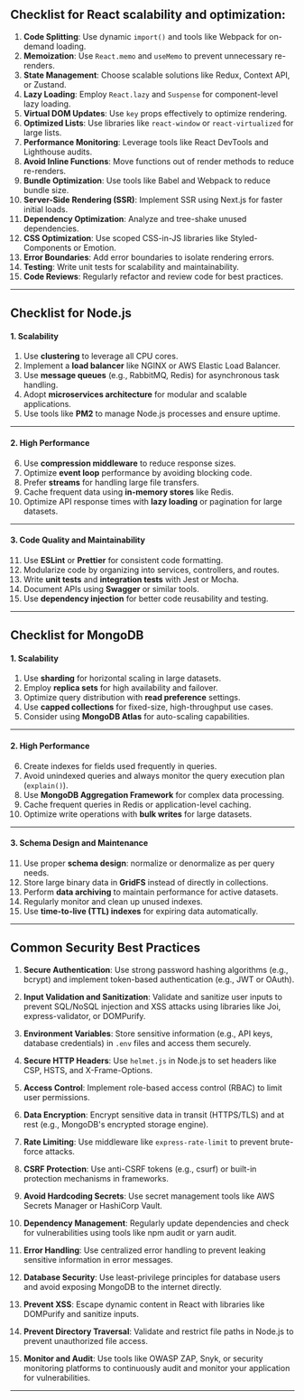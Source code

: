 ## Checklist for React scalability and optimization:

1. **Code Splitting**: Use dynamic `import()` and tools like Webpack for on-demand loading.  
2. **Memoization**: Use `React.memo` and `useMemo` to prevent unnecessary re-renders.  
3. **State Management**: Choose scalable solutions like Redux, Context API, or Zustand.  
4. **Lazy Loading**: Employ `React.lazy` and `Suspense` for component-level lazy loading.  
5. **Virtual DOM Updates**: Use `key` props effectively to optimize rendering.  
6. **Optimized Lists**: Use libraries like `react-window` or `react-virtualized` for large lists.  
7. **Performance Monitoring**: Leverage tools like React DevTools and Lighthouse audits.  
8. **Avoid Inline Functions**: Move functions out of render methods to reduce re-renders.  
9. **Bundle Optimization**: Use tools like Babel and Webpack to reduce bundle size.  
10. **Server-Side Rendering (SSR)**: Implement SSR using Next.js for faster initial loads.  
11. **Dependency Optimization**: Analyze and tree-shake unused dependencies.  
12. **CSS Optimization**: Use scoped CSS-in-JS libraries like Styled-Components or Emotion.  
13. **Error Boundaries**: Add error boundaries to isolate rendering errors.  
14. **Testing**: Write unit tests for scalability and maintainability.  
15. **Code Reviews**: Regularly refactor and review code for best practices.

---

## Checklist for Node.js 



#### **1. Scalability**
1. Use **clustering** to leverage all CPU cores.
2. Implement a **load balancer** like NGINX or AWS Elastic Load Balancer.
3. Use **message queues** (e.g., RabbitMQ, Redis) for asynchronous task handling.
4. Adopt **microservices architecture** for modular and scalable applications.
5. Use tools like **PM2** to manage Node.js processes and ensure uptime.

---

#### **2. High Performance**
6. Use **compression middleware** to reduce response sizes.
7. Optimize **event loop** performance by avoiding blocking code.
8. Prefer **streams** for handling large file transfers.
9. Cache frequent data using **in-memory stores** like Redis.
10. Optimize API response times with **lazy loading** or pagination for large datasets.

---

#### **3. Code Quality and Maintainability**
11. Use **ESLint** or **Prettier** for consistent code formatting.
12. Modularize code by organizing into services, controllers, and routes.
13. Write **unit tests** and **integration tests** with Jest or Mocha.
14. Document APIs using **Swagger** or similar tools.
15. Use **dependency injection** for better code reusability and testing.

---

## Checklist for MongoDB 



#### **1. Scalability**
1. Use **sharding** for horizontal scaling in large datasets.
2. Employ **replica sets** for high availability and failover.
3. Optimize query distribution with **read preference** settings.
4. Use **capped collections** for fixed-size, high-throughput use cases.
5. Consider using **MongoDB Atlas** for auto-scaling capabilities.

---

#### **2. High Performance**
6. Create indexes for fields used frequently in queries.
7. Avoid unindexed queries and always monitor the query execution plan (`explain()`).
8. Use **MongoDB Aggregation Framework** for complex data processing.
9. Cache frequent queries in Redis or application-level caching.
10. Optimize write operations with **bulk writes** for large datasets.

---

#### **3. Schema Design and Maintenance**
11. Use proper **schema design**: normalize or denormalize as per query needs.
12. Store large binary data in **GridFS** instead of directly in collections.
13. Perform **data archiving** to maintain performance for active datasets.
14. Regularly monitor and clean up unused indexes.
15. Use **time-to-live (TTL) indexes** for expiring data automatically.

---

## Common Security Best Practices 



1. **Secure Authentication**: Use strong password hashing algorithms (e.g., bcrypt) and implement token-based authentication (e.g., JWT or OAuth).

2. **Input Validation and Sanitization**: Validate and sanitize user inputs to prevent SQL/NoSQL injection and XSS attacks using libraries like Joi, express-validator, or DOMPurify.

3. **Environment Variables**: Store sensitive information (e.g., API keys, database credentials) in `.env` files and access them securely.

4. **Secure HTTP Headers**: Use `helmet.js` in Node.js to set headers like CSP, HSTS, and X-Frame-Options.

5. **Access Control**: Implement role-based access control (RBAC) to limit user permissions.

6. **Data Encryption**: Encrypt sensitive data in transit (HTTPS/TLS) and at rest (e.g., MongoDB's encrypted storage engine).

7. **Rate Limiting**: Use middleware like `express-rate-limit` to prevent brute-force attacks.

8. **CSRF Protection**: Use anti-CSRF tokens (e.g., csurf) or built-in protection mechanisms in frameworks.

9. **Avoid Hardcoding Secrets**: Use secret management tools like AWS Secrets Manager or HashiCorp Vault.

10. **Dependency Management**: Regularly update dependencies and check for vulnerabilities using tools like npm audit or yarn audit.

11. **Error Handling**: Use centralized error handling to prevent leaking sensitive information in error messages.

12. **Database Security**: Use least-privilege principles for database users and avoid exposing MongoDB to the internet directly.

13. **Prevent XSS**: Escape dynamic content in React with libraries like DOMPurify and sanitize inputs.

14. **Prevent Directory Traversal**: Validate and restrict file paths in Node.js to prevent unauthorized file access.

15. **Monitor and Audit**: Use tools like OWASP ZAP, Snyk, or security monitoring platforms to continuously audit and monitor your application for vulnerabilities.

---
